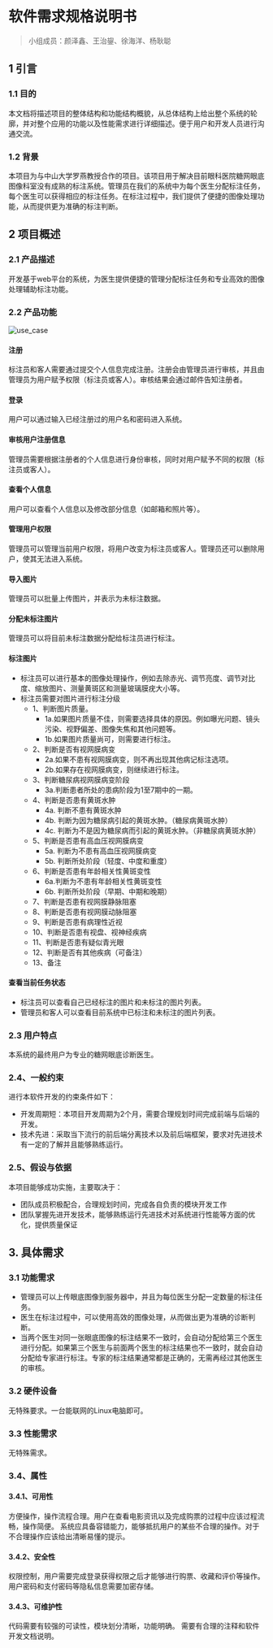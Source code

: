 # 软件需求规格说明书

> 小组成员：颜泽鑫、王治鋆、徐海洋、杨耿聪

## 1 引言
### 1.1 目的
本文档将描述项目的整体结构和功能结构概貌，从总体结构上给出整个系统的轮廓，并对整个应用的功能以及性能需求进行详细描述。便于用户和开发人员进行沟通交流。

### 1.2 背景
本项目为与中山大学罗燕教授合作的项目。该项目用于解决目前眼科医院糖网眼底图像科室没有成熟的标注系统。管理员在我们的系统中为每个医生分配标注任务，每个医生可以获得相应的标注任务。在标注过程中，我们提供了便捷的图像处理功能，从而提供更为准确的标注判断。

## 2 项目概述

### 2.1 产品描述

开发基于web平台的系统，为医生提供便捷的管理分配标注任务和专业高效的图像处理辅助标注功能。

### 2.2 产品功能

![use_case](https://github.com/TheYelda/Dashboard/blob/master/docs/images/use_case.png)

#### 注册
标注员和客人需要通过提交个人信息完成注册。注册会由管理员进行审核，并且由管理员为用户赋予权限（标注员或客人）。审核结果会通过邮件告知注册者。

#### 登录
用户可以通过输入已经注册过的用户名和密码进入系统。

#### 审核用户注册信息
管理员需要根据注册者的个人信息进行身份审核，同时对用户赋予不同的权限（标注员或客人）。

#### 查看个人信息

用户可以查看个人信息以及修改部分信息（如邮箱和照片等）。

#### 管理用户权限

管理员可以管理当前用户权限，将用户改变为标注员或客人。管理员还可以删除用户，使其无法进入系统。

#### 导入图片

管理员可以批量上传图片，并表示为未标注数据。

#### 分配未标注图片

管理员可以将目前未标注数据分配给标注员进行标注。

#### 标注图片

* 标注员可以进行基本的图像处理操作，例如去除赤光、调节亮度、调节对比度、缩放图片、测量黄斑区和测量玻璃膜疣大小等。
* 标注员需要对图片进行标注分级
	* 1、判断图片质量。
		* 1a.如果图片质量不佳，则需要选择具体的原因。例如曝光问题、镜头污染、视野偏差、图像失焦和其他问题等。
		* 1b.如果图片质量尚可，则需要进行标注。
	* 2、判断是否有视网膜病变
		* 2a.如果不患有视网膜病变，则不再出现其他病记标注选项。
		* 2b.如果存在视网膜病变，则继续进行标注。
	* 3、判断糖尿病视网膜病变阶段
		* 3a.判断患者所处的患病阶段为1至7期中的一期。
	* 4、判断是否患有黄斑水肿
		* 4a. 判断不患有黄斑水肿
		* 4b. 判断为因为糖尿病引起的黄斑水肿。（糖尿病黄斑水肿）
		* 4c. 判断为不是因为糖尿病而引起的黄斑水肿。（非糖尿病黄斑水肿）
	* 5、判断是否患有高血压视网膜病变
		* 5a. 判断为不患有高血压视网膜病变
		* 5b. 判断所处阶段（轻度、中度和重度）
	* 6、判断是否患有年龄相关性黄斑变性
		* 6a.判断为不患有年龄相关性黄斑变性
		* 6b. 判断所处阶段（早期、中期和晚期）
	* 7、判断是否患有视网膜静脉阻塞
	* 8、判断是否患有视网膜动脉阻塞
	* 9、判断是否患有病理性近视
	* 10、判断是否患有视盘、视神经疾病
	* 11、判断是否患有疑似青光眼
	* 12、判断是否有其他疾病（可备注）
	* 13、备注

#### 查看当前任务状态

* 标注员可以查看自己已经标注的图片和未标注的图片列表。
* 管理员和客人可以查看目前系统中已标注和未标注的图片列表。

### 2.3 用户特点

本系统的最终用户为专业的糖网眼底诊断医生。

### 2.4、一般约束
进行本软件开发的约束条件如下：

* 开发周期短：本项目开发周期为2个月，需要合理规划时间完成前端与后端的开发。
* 技术先进：采取当下流行的前后端分离技术以及前后端框架，要求对先进技术有一定的了解并且能够熟练运行。

### 2.5、假设与依据
本项目能够成功实施，主要取决于：

* 团队成员积极配合，合理规划时间，完成各自负责的模块开发工作
* 团队掌握先进开发技术，能够熟练运行先进技术对系统进行性能等方面的优化，提供质量保证

## 3. 具体需求

### 3.1 功能需求

* 管理员可以上传眼底图像到服务器中，并且为每位医生分配一定数量的标注任务。
* 医生在标注过程中，可以使用高效的图像处理，从而做出更为准确的诊断判断。
* 当两个医生对同一张眼底图像的标注结果不一致时，会自动分配给第三个医生进行分配。如果第三个医生与前面两个医生的标注结果也不一致时，就会自动分配给专家进行标注。专家的标注结果通常都是正确的，无需再经过其他医生的审核。

### 3.2 硬件设备

无特殊要求。一台能联网的Linux电脑即可。

### 3.3 性能需求

无特殊需求。

### 3.4、属性
#### 3.4.1、可用性

方便操作，操作流程合理。用户在查看电影资讯以及完成购票的过程中应该过程流畅，操作简便。
系统应具备容错能力，能够抵抗用户的某些不合理的操作。对于不合理操作应该给出清晰易懂的提示。

#### 3.4.2、安全性

权限控制，用户需要完成登录获得权限之后才能够进行购票、收藏和评价等操作。
用户密码和支付密码等隐私信息需要加密存储。

#### 3.4.3、可维护性

代码需要有较强的可读性，模块划分清晰，功能明确。
需要有合理的注释和软件开发文档说明。



